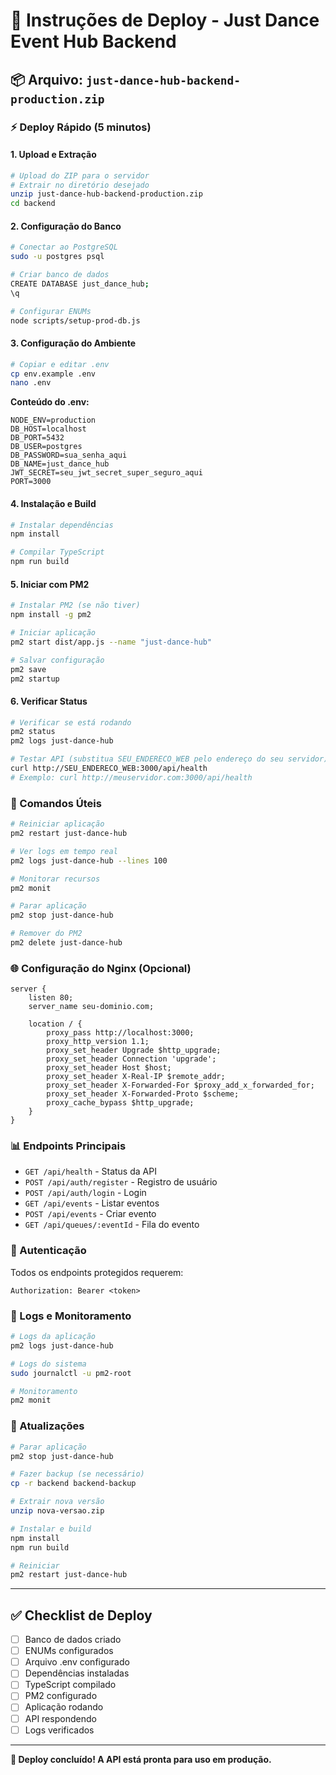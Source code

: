 # 🚀 Instruções de Deploy - Just Dance Event Hub Backend

## 📦 Arquivo: `just-dance-hub-backend-production.zip`

### ⚡ Deploy Rápido (5 minutos)

#### 1. Upload e Extração
```bash
# Upload do ZIP para o servidor
# Extrair no diretório desejado
unzip just-dance-hub-backend-production.zip
cd backend
```

#### 2. Configuração do Banco
```bash
# Conectar ao PostgreSQL
sudo -u postgres psql

# Criar banco de dados
CREATE DATABASE just_dance_hub;
\q

# Configurar ENUMs
node scripts/setup-prod-db.js
```

#### 3. Configuração do Ambiente
```bash
# Copiar e editar .env
cp env.example .env
nano .env
```

**Conteúdo do .env:**
```env
NODE_ENV=production
DB_HOST=localhost
DB_PORT=5432
DB_USER=postgres
DB_PASSWORD=sua_senha_aqui
DB_NAME=just_dance_hub
JWT_SECRET=seu_jwt_secret_super_seguro_aqui
PORT=3000
```

#### 4. Instalação e Build
```bash
# Instalar dependências
npm install

# Compilar TypeScript
npm run build
```

#### 5. Iniciar com PM2
```bash
# Instalar PM2 (se não tiver)
npm install -g pm2

# Iniciar aplicação
pm2 start dist/app.js --name "just-dance-hub"

# Salvar configuração
pm2 save
pm2 startup
```

#### 6. Verificar Status
```bash
# Verificar se está rodando
pm2 status
pm2 logs just-dance-hub

# Testar API (substitua SEU_ENDERECO_WEB pelo endereço do seu servidor)
curl http://SEU_ENDERECO_WEB:3000/api/health
# Exemplo: curl http://meuservidor.com:3000/api/health
```

### 🔧 Comandos Úteis

```bash
# Reiniciar aplicação
pm2 restart just-dance-hub

# Ver logs em tempo real
pm2 logs just-dance-hub --lines 100

# Monitorar recursos
pm2 monit

# Parar aplicação
pm2 stop just-dance-hub

# Remover do PM2
pm2 delete just-dance-hub
```

### 🌐 Configuração do Nginx (Opcional)

```nginx
server {
    listen 80;
    server_name seu-dominio.com;

    location / {
        proxy_pass http://localhost:3000;
        proxy_http_version 1.1;
        proxy_set_header Upgrade $http_upgrade;
        proxy_set_header Connection 'upgrade';
        proxy_set_header Host $host;
        proxy_set_header X-Real-IP $remote_addr;
        proxy_set_header X-Forwarded-For $proxy_add_x_forwarded_for;
        proxy_set_header X-Forwarded-Proto $scheme;
        proxy_cache_bypass $http_upgrade;
    }
}
```

### 📊 Endpoints Principais

- `GET /api/health` - Status da API
- `POST /api/auth/register` - Registro de usuário
- `POST /api/auth/login` - Login
- `GET /api/events` - Listar eventos
- `POST /api/events` - Criar evento
- `GET /api/queues/:eventId` - Fila do evento

### 🔐 Autenticação

Todos os endpoints protegidos requerem:
```
Authorization: Bearer <token>
```

### 📝 Logs e Monitoramento

```bash
# Logs da aplicação
pm2 logs just-dance-hub

# Logs do sistema
sudo journalctl -u pm2-root

# Monitoramento
pm2 monit
```

### 🔄 Atualizações

```bash
# Parar aplicação
pm2 stop just-dance-hub

# Fazer backup (se necessário)
cp -r backend backend-backup

# Extrair nova versão
unzip nova-versao.zip

# Instalar e build
npm install
npm run build

# Reiniciar
pm2 restart just-dance-hub
```

---

## ✅ Checklist de Deploy

- [ ] Banco de dados criado
- [ ] ENUMs configurados
- [ ] Arquivo .env configurado
- [ ] Dependências instaladas
- [ ] TypeScript compilado
- [ ] PM2 configurado
- [ ] Aplicação rodando
- [ ] API respondendo
- [ ] Logs verificados

---

**🎉 Deploy concluído! A API está pronta para uso em produção.**